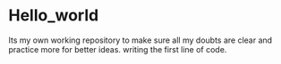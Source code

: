 # Hello_world
Its my own working repository to make sure all my doubts are clear and practice more for better ideas.
writing the first line of code.
